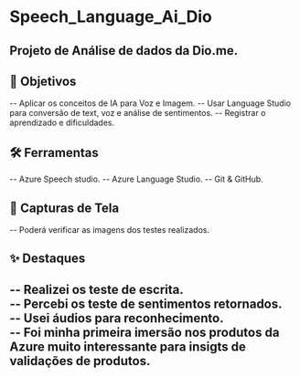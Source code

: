 # Speech_Language_Ai_Dio
Projeto de Análise de dados da Dio.me.
-----------------------------------------------------------------------------------------------------------------
## 🧠 Objetivos
-- Aplicar os conceitos de IA para Voz e Imagem.
-- Usar Language Studio para conversão de text, voz e análise de sentimentos.
-- Registrar o aprendizado e dificuldades.

## 🛠️ Ferramentas
-- Azure Speech studio.
-- Azure Language Studio.
-- Git & GitHub.

## 📸 Capturas de Tela
-- Poderá verificar as imagens dos testes realizados.

## ✨ Destaques
-- Realizei os teste de escrita.
<br>
-- Percebi os teste de sentimentos retornados.
<br>
-- Usei áudios para reconhecimento.
<br>
-- Foi minha primeira imersão nos produtos da Azure muito interessante para insigts de validações de produtos.
------------------------------------------------------------------------------------------------------------------
